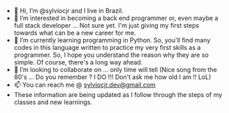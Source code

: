 - 👋 Hi, I’m @sylviocjr and I live in Brazil. 
- 👀 I’m interested in becoming a back end programmer or, even maybe a full stack developer ... Not sure yet. I'm just giving my first steps towards what can be a new career for me.
- 🌱 I’m currently learning programming in Python. So, you'll find many codes in this language written to practice my very first skills as a programmer. So, I hope you understand the reason why they are so simple. Of course, there's a long way ahead. 
- 💞️ I’m looking to collaborate on ... only time will tell (Nice song from the 80's ... Do you remember ? I DO !!! Don't ask me how old I am !! LoL)
- 📫 You can reach me @ sylviocjr.dev@gmail.com
- These information are being updated as I follow through the steps of my classes and new learnings.
<!---
sylviocjr/sylviocjr is a ✨ special ✨ repository because its `README.md` (this file) appears on your GitHub profile.
You can click the Preview link to take a look at your changes.
--->
